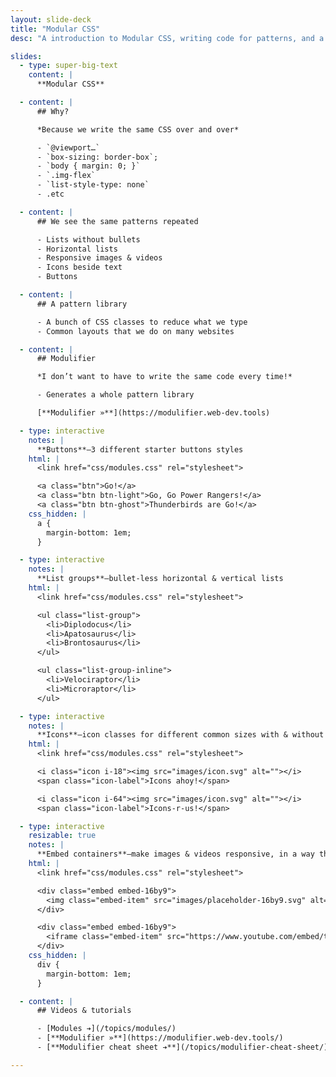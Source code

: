 ```yaml
---
layout: slide-deck
title: "Modular CSS"
desc: "A introduction to Modular CSS, writing code for patterns, and a tool, Modulifier, to help simplify use."

slides:
  - type: super-big-text
    content: |
      **Modular CSS**

  - content: |
      ## Why?

      *Because we write the same CSS over and over*

      - `@viewport…`
      - `box-sizing: border-box`;
      - `body { margin: 0; }`
      - `.img-flex`
      - `list-style-type: none`
      - .etc

  - content: |
      ## We see the same patterns repeated

      - Lists without bullets
      - Horizontal lists
      - Responsive images & videos
      - Icons beside text
      - Buttons

  - content: |
      ## A pattern library

      - A bunch of CSS classes to reduce what we type
      - Common layouts that we do on many websites

  - content: |
      ## Modulifier

      *I don’t want to have to write the same code every time!*

      - Generates a whole pattern library

      [**Modulifier »**](https://modulifier.web-dev.tools)

  - type: interactive
    notes: |
      **Buttons**—3 different starter buttons styles
    html: |
      <link href="css/modules.css" rel="stylesheet">

      <a class="btn">Go!</a>
      <a class="btn btn-light">Go, Go Power Rangers!</a>
      <a class="btn btn-ghost">Thunderbirds are Go!</a>
    css_hidden: |
      a {
        margin-bottom: 1em;
      }

  - type: interactive
    notes: |
      **List groups**—bullet-less horizontal & vertical lists
    html: |
      <link href="css/modules.css" rel="stylesheet">

      <ul class="list-group">
        <li>Diplodocus</li>
        <li>Apatosaurus</li>
        <li>Brontosaurus</li>
      </ul>

      <ul class="list-group-inline">
        <li>Velociraptor</li>
        <li>Microraptor</li>
      </ul>

  - type: interactive
    notes: |
      **Icons**—icon classes for different common sizes with & without labels
    html: |
      <link href="css/modules.css" rel="stylesheet">

      <i class="icon i-18"><img src="images/icon.svg" alt=""></i>
      <span class="icon-label">Icons ahoy!</span>

      <i class="icon i-64"><img src="images/icon.svg" alt=""></i>
      <span class="icon-label">Icons-r-us!</span>

  - type: interactive
    resizable: true
    notes: |
      **Embed containers**—make images & videos responsive, in a way that space is made available before the media finishes downloading
    html: |
      <link href="css/modules.css" rel="stylesheet">

      <div class="embed embed-16by9">
        <img class="embed-item" src="images/placeholder-16by9.svg" alt="">
      </div>

      <div class="embed embed-16by9">
        <iframe class="embed-item" src="https://www.youtube.com/embed/tpuhLkh358Y" frameborder="0" allowfullscreen></iframe>
      </div>
    css_hidden: |
      div {
        margin-bottom: 1em;
      }

  - content: |
      ## Videos & tutorials

      - [Modules ➔](/topics/modules/)
      - [**Modulifier »**](https://modulifier.web-dev.tools/)
      - [**Modulifier cheat sheet ➔**](/topics/modulifier-cheat-sheet/)

---
```

